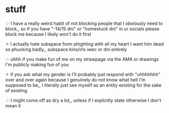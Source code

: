 # stuff
♢ I have a really weird habit of not blocking people that I obviously need to block,, so if you have "-14/15 dni" or "homestuck dni" in ur socials please block me because I likely won't do it first


✧ I actually hate subspace from phighting with all my heart I want him dead so phucking badly,, subspace kins/irls iwec or dni entirely


♢ uhhh if you make fun of me on my strawpage via the AMA or drawings I'm publicly making fun of you


✧ if you ask what my gender is I'll probably just respond with "uhhhhhhh" over and over again because I genuinely do not know what hell I'm supposed to be,, I literally just see myself as an entity existing for the sake of existing


♢ I might come off as dry a lot,, unless if I explicitly state otherwise I don't mean it
